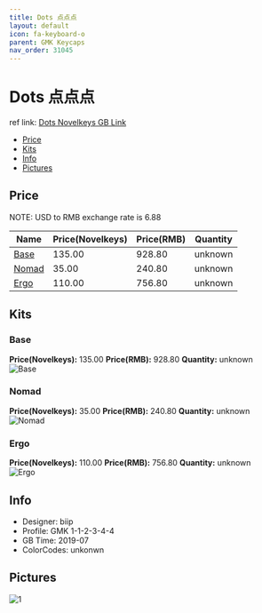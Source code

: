 ```yaml
---
title: Dots 点点点
layout: default
icon: fa-keyboard-o
parent: GMK Keycaps
nav_order: 31045
---
```


# Dots 点点点

ref link: [Dots Novelkeys GB Link](https://novelkeys.xyz/collections/group-buys/products/gmk-dots-gb)

* [Price](#price)
* [Kits](#kits)
* [Info](#info)
* [Pictures](#pictures)


## Price  
NOTE: USD to RMB exchange rate is 6.88

| Name          | Price(Novelkeys)    |  Price(RMB) | Quantity |
| ------------- | ------------ |  ---------- | -------- |
|[Base](#base)|135.00|928.80|unknown|
|[Nomad](#nomad)|35.00|240.80|unknown|
|[Ergo](#ergo)|110.00|756.80|unknown|


## Kits
### Base
**Price(Novelkeys):** 135.00    **Price(RMB):** 928.80    **Quantity:** unknown  
<img src="{{ 'assets/images/gmk-keycaps/dots/kits_pics/base.jpg' | relative_url }}" alt="Base" class="image featured">

### Nomad
**Price(Novelkeys):** 35.00    **Price(RMB):** 240.80    **Quantity:** unknown  
<img src="{{ 'assets/images/gmk-keycaps/dots/kits_pics/nomad.jpg' | relative_url }}" alt="Nomad" class="image featured">

### Ergo
**Price(Novelkeys):** 110.00    **Price(RMB):** 756.80    **Quantity:** unknown  
<img src="{{ 'assets/images/gmk-keycaps/dots/kits_pics/ergo.png' | relative_url }}" alt="Ergo" class="image featured">


## Info
* Designer: biip
* Profile: GMK 1-1-2-3-4-4
* GB Time: 2019-07
* ColorCodes: unkonwn 


## Pictures
<img src="{{ 'assets/images/gmk-keycaps/dots/rendering_pics/1.jpg' | relative_url }}" alt="1" class="image featured">

